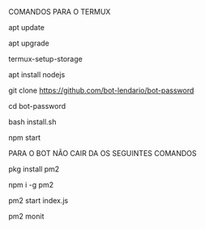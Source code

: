 COMANDOS PARA O TERMUX

apt update

apt upgrade

termux-setup-storage

apt install nodejs

git clone https://github.com/bot-lendario/bot-password

cd bot-password

bash install.sh

npm start

PARA O BOT NÃO CAIR DA OS SEGUINTES COMANDOS

pkg install pm2

npm i -g pm2 

pm2 start index.js
 
pm2 monit
